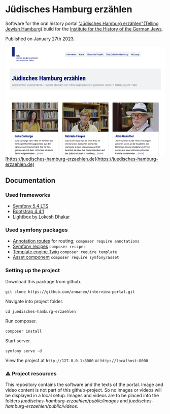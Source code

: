 # Jüdisches Hamburg erzählen

Software for the oral history portal ["Jüdisches Hamburg erzählen"(Telling Jewish Hamburg)](https://juedisches-hamburg-erzaehlen.de) build for the [Institute for the History of the German Jews](https://www.igdj-hh.de).

Published on January 27th 2023.

![Screenshot of the website Telling Jewish Hamburg](Screenshot-juedisches-hamburg-erzaehlen.jpg)
[https://juedisches-hamburg-erzaehlen.de](https://juedisches-hamburg-erzaehlen.de)

## Documentation

### Used frameworks

- [Symfony 5.4 LTS](https://symfony.com/releases/5.4)
- [Bootstrap 4.4.1](https://github.com/twbs/bootstrap/releases/tag/v4.4.1)
- [Lightbox by Lokesh Dhakar](https://lokeshdhakar.com/projects/lightbox2)

### Used symfony packages

- [Annotation routes](https://symfony.com/doc/current/page_creation.html#annotation-routes) for routing; `composer require annotations`
- [Symfony recipes](https://github.com/symfony/recipes) `composer recipes`
- [Template engine Twig](https://twig.symfony.com) `composer require template`
- [Asset component](https://symfony.com/doc/current/components/asset.html) `composer require symfony/asset`

### Setting up the project

Download this package from github.

`git clone https://github.com/annaneo/interview-portal.git`

Navigate into project folder.

`cd juedisches-hamburg-erzaehlen`

Run composer.

`composer install`

Start server.

`symfony serve -d`

View the project at `http://127.0.0.1:8000` or `http://localhost:8000`

### ⚠️ Project resources

This repository contains the software and the texts of the portal. 
Image and video content is not part of this github-project. 
So no images or videos will be displayed in a local setup. 
Images and videos are to be placed into the folders _juedisches-hamburg-erzaehlen/public/images_ and _juedisches-hamburg-erzaehlen/public/videos_.
